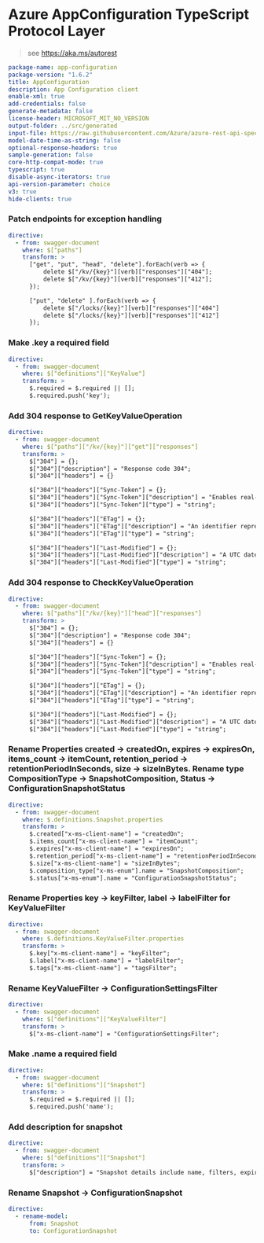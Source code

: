 # Azure AppConfiguration TypeScript Protocol Layer

> see https://aka.ms/autorest

```yaml
package-name: app-configuration
package-version: "1.6.2"
title: AppConfiguration
description: App Configuration client
enable-xml: true
add-credentials: false
generate-metadata: false
license-header: MICROSOFT_MIT_NO_VERSION
output-folder: ../src/generated
input-file: https://raw.githubusercontent.com/Azure/azure-rest-api-specs/main/specification/appconfiguration/data-plane/Microsoft.AppConfiguration/stable/2023-11-01/appconfiguration.json
model-date-time-as-string: false
optional-response-headers: true
sample-generation: false
core-http-compat-mode: true
typescript: true
disable-async-iterators: true
api-version-parameter: choice
v3: true
hide-clients: true
```

### Patch endpoints for exception handling

```yaml
directive:
  - from: swagger-document
    where: $["paths"]
    transform: >
      ["get", "put", "head", "delete"].forEach(verb => {
          delete $["/kv/{key}"][verb]["responses"]["404"];
          delete $["/kv/{key}"][verb]["responses"]["412"];
      });

      ["put", "delete" ].forEach(verb => {
          delete $["/locks/{key}"][verb]["responses"]["404"]
          delete $["/locks/{key}"][verb]["responses"]["412"]
      });
```

### Make .key a required field

```yaml
directive:
  - from: swagger-document
    where: $["definitions"]["KeyValue"]
    transform: >
      $.required = $.required || [];
      $.required.push('key');
```

### Add 304 response to GetKeyValueOperation

```yaml
directive:
  - from: swagger-document
    where: $["paths"]["/kv/{key}"]["get"]["responses"]
    transform: >
      $["304"] = {};
      $["304"]["description"] = "Response code 304"; 
      $["304"]["headers"] = {}

      $["304"]["headers"]["Sync-Token"] = {};
      $["304"]["headers"]["Sync-Token"]["description"] = "Enables real-time consistency between requests by providing the returned value in the next request made to the server.";
      $["304"]["headers"]["Sync-Token"]["type"] = "string";

      $["304"]["headers"]["ETag"] = {};
      $["304"]["headers"]["ETag"]["description"] = "An identifier representing the returned state of the resource.";
      $["304"]["headers"]["ETag"]["type"] = "string";

      $["304"]["headers"]["Last-Modified"] = {};
      $["304"]["headers"]["Last-Modified"]["description"] = "A UTC datetime that specifies the last time the resource was modified.";
      $["304"]["headers"]["Last-Modified"]["type"] = "string";
```

### Add 304 response to CheckKeyValueOperation

```yaml
directive:
  - from: swagger-document
    where: $["paths"]["/kv/{key}"]["head"]["responses"]
    transform: >
      $["304"] = {};
      $["304"]["description"] = "Response code 304"; 
      $["304"]["headers"] = {}

      $["304"]["headers"]["Sync-Token"] = {};
      $["304"]["headers"]["Sync-Token"]["description"] = "Enables real-time consistency between requests by providing the returned value in the next request made to the server.";
      $["304"]["headers"]["Sync-Token"]["type"] = "string";

      $["304"]["headers"]["ETag"] = {};
      $["304"]["headers"]["ETag"]["description"] = "An identifier representing the returned state of the resource.";
      $["304"]["headers"]["ETag"]["type"] = "string";

      $["304"]["headers"]["Last-Modified"] = {};
      $["304"]["headers"]["Last-Modified"]["description"] = "A UTC datetime that specifies the last time the resource was modified.";
      $["304"]["headers"]["Last-Modified"]["type"] = "string";
```

### Rename Properties created -> createdOn, expires -> expiresOn, items_count -> itemCount, retention_period -> retentionPeriodInSeconds, size -> sizeInBytes. Rename type CompositionType -> SnapshotComposition, Status -> ConfigurationSnapshotStatus

```yaml
directive:
  - from: swagger-document
    where: $.definitions.Snapshot.properties
    transform: >
      $.created["x-ms-client-name"] = "createdOn";
      $.items_count["x-ms-client-name"] = "itemCount";
      $.expires["x-ms-client-name"] = "expiresOn";
      $.retention_period["x-ms-client-name"] = "retentionPeriodInSeconds";
      $.size["x-ms-client-name"] = "sizeInBytes";
      $.composition_type["x-ms-enum"].name = "SnapshotComposition";
      $.status["x-ms-enum"].name = "ConfigurationSnapshotStatus";
```
### Rename Properties key -> keyFilter, label -> labelFilter for KeyValueFilter

```yaml
directive:
  - from: swagger-document
    where: $.definitions.KeyValueFilter.properties
    transform: >
      $.key["x-ms-client-name"] = "keyFilter";
      $.label["x-ms-client-name"] = "labelFilter";
      $.tags["x-ms-client-name"] = "tagsFilter";
```
### Rename KeyValueFilter -> ConfigurationSettingsFilter
```yaml
directive:
  - from: swagger-document
    where: $["definitions"]["KeyValueFilter"]
    transform: >
      $["x-ms-client-name"] = "ConfigurationSettingsFilter";
```

### Make .name a required field
```yaml
directive:
  - from: swagger-document
    where: $["definitions"]["Snapshot"]
    transform: >
      $.required = $.required || [];
      $.required.push('name');
```

### Add description for snapshot

```yaml
directive:
  - from: swagger-document
    where: $["definitions"]["Snapshot"]
    transform: >
      $["description"] = "Snapshot details include name, filters, expiresOn, sizeInBytes, status, itemCount, and more";

```

### Rename Snapshot -> ConfigurationSnapshot
```yaml
directive:
  - rename-model:
      from: Snapshot
      to: ConfigurationSnapshot
```
